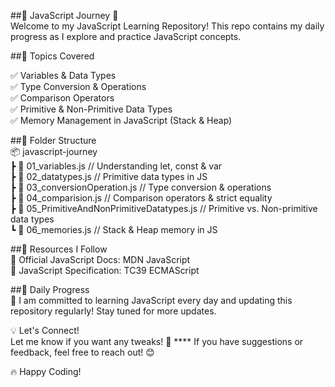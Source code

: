 ##📌 JavaScript Journey 🚀<br>
Welcome to my JavaScript Learning Repository! This repo contains my daily progress as I explore and practice JavaScript concepts.<br>

##📖 Topics Covered <br>

✅ Variables & Data Types <br>
✅ Type Conversion & Operations <br>
✅ Comparison Operators <br>
✅ Primitive & Non-Primitive Data Types <br>
✅ Memory Management in JavaScript (Stack & Heap) <br>

##📂 Folder Structure <br>
📦 javascript-journey  <br>
 ┣ 📜 01_variables.js       // Understanding let, const & var  <br>
 ┣ 📜 02_datatypes.js       // Primitive data types in JS  <br>
 ┣ 📜 03_conversionOperation.js  // Type conversion & operations  <br>
 ┣ 📜 04_comparision.js     // Comparison operators & strict equality  <br>
 ┣ 📜 05_PrimitiveAndNonPrimitiveDatatypes.js  // Primitive vs. Non-primitive data types  <br>
 ┗ 📜 06_memories.js        // Stack & Heap memory in JS  <br>

##🔗 Resources I Follow <br>
📌 Official JavaScript Docs: MDN JavaScript <br>
📌 JavaScript Specification: TC39 ECMAScript <br>

##📅 Daily Progress <br>
🚀 I am committed to learning JavaScript every day and updating this repository regularly! Stay tuned for more updates.<br>

💡 Let's Connect! <br>
Let me know if you want any tweaks! 🚀 ****
If you have suggestions or feedback, feel free to reach out! 😊 <br>

🔥 Happy Coding! <br>
